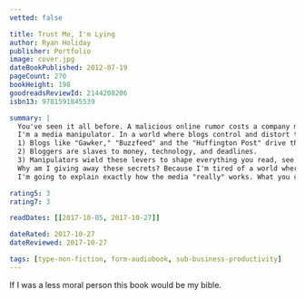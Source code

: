 ```yaml
---
vetted: false

title: Trust Me, I'm Lying
author: Ryan Holiday
publisher: Portfolio
image: cover.jpg
dateBookPublished: 2012-07-19
pageCount: 270
bookHeight: 198
goodreadsReviewId: 2144208206
isbn13: 9781591845539

summary: |
  You've seen it all before. A malicious online rumor costs a company millions. A political sideshow derails the national news cycle and destroys a candidate. Some product or celebrity zooms from total obscurity to viral sensation. What you don't know is that someone is responsible for all this. Usually, someone like me.
  I'm a media manipulator. In a world where blogs control and distort the news, my job is to control blogs—as much as any one person can. In today's culture…
  1) Blogs like "Gawker," "Buzzfeed" and the "Huffington Post" drive the media agenda.
  2) Bloggers are slaves to money, technology, and deadlines.
  3) Manipulators wield these levers to shape everything you read, see and watch—online and off.
  Why am I giving away these secrets? Because I'm tired of a world where blogs take indirect bribes, marketers help write the news, reckless journalists spread lies, and no one is accountable for any of it. I'm pulling back the curtain because I don't want anyone else to get blindsided. 
  I'm going to explain exactly how the media "really" works. What you choose to do with this information is up to you

rating5: 3
rating7: 3

readDates: [[2017-10-05, 2017-10-27]]

dateRated: 2017-10-27
dateReviewed: 2017-10-27

tags: [type-non-fiction, form-audiobook, sub-business-productivity]
---
```


If I was a less moral person this book would be my bible.
